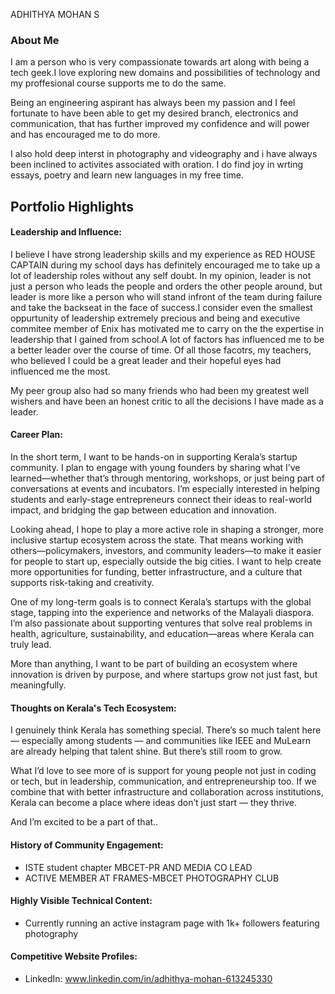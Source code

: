 ADHITHYA MOHAN S

### About Me

I am a person who is very compassionate towards art along with being a tech geek.I love exploring new domains and possibilities of technology and my proffesional course supports me to do the same.

Being an engineering aspirant has always been my passion and I feel fortunate to have been able to get my desired branch, electronics and communication, that has further improved my confidence and will power and has encouraged me to do more.

I also hold deep interst in photography and videography and i have always been inclined to activites associated with oration. I do find joy in wrting essays, poetry and learn new languages in my free time.


## Portfolio Highlights

#### Leadership and Influence:

I believe I have strong leadership skills and my experience as RED HOUSE CAPTAIN during my school days has definitely encouraged me to take up a lot of leadership roles without any self doubt. In my opinion, leader is not just a person who leads the people and orders the other people around, but leader is more like a person who will stand infront of the team during failure and take the backseat in the face of success.I consider even the smallest oppurtunity of leadership extremely precious and being and executive commitee member of Enix has motivated me to carry on the the expertise in leadership that I gained from school.A lot of factors has influenced me to be a better leader over the course of time. Of all those facotrs, my teachers, who believed I could be a great leader and their hopeful eyes had influenced me the most.

My peer group also had so many friends who had been my greatest well wishers and have been an honest critic to all the decisions I have made as a leader.
 
#### Career Plan:

In the short term, I want to be hands-on in supporting Kerala’s startup community. I plan to engage with young founders by sharing what I’ve learned—whether that’s through mentoring, workshops, or just being part of conversations at events and incubators. I’m especially interested in helping students and early-stage entrepreneurs connect their ideas to real-world impact, and bridging the gap between education and innovation.

Looking ahead, I hope to play a more active role in shaping a stronger, more inclusive startup ecosystem across the state. That means working with others—policymakers, investors, and community leaders—to make it easier for people to start up, especially outside the big cities. I want to help create more opportunities for funding, better infrastructure, and a culture that supports risk-taking and creativity.

One of my long-term goals is to connect Kerala’s startups with the global stage, tapping into the experience and networks of the Malayali diaspora. I’m also passionate about supporting ventures that solve real problems in health, agriculture, sustainability, and education—areas where Kerala can truly lead.

More than anything, I want to be part of building an ecosystem where innovation is driven by purpose, and where startups grow not just fast, but meaningfully.

#### Thoughts on Kerala's Tech Ecosystem:

I genuinely think Kerala has something special. There’s so much talent here — especially among students — and communities like IEEE and MuLearn are already helping that talent shine. But there’s still room to grow.

What I’d love to see more of is support for young people not just in coding or tech, but in leadership, communication, and entrepreneurship too. If we combine that with better infrastructure and collaboration across institutions, Kerala can become a place where ideas don’t just start — they thrive.

And I’m excited to be a part of that..

#### History of Community Engagement:

-  ISTE student chapter MBCET-PR AND MEDIA CO LEAD
-  ACTIVE MEMBER AT FRAMES-MBCET PHOTOGRAPHY CLUB

#### Highly Visible Technical Content:

- Currently running an active instagram page with 1k+ followers featuring photography

#### Competitive Website Profiles:
- LinkedIn: www.linkedin.com/in/adhithya-mohan-613245330





